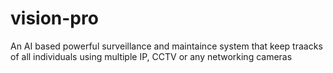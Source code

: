 # vision-pro
An AI based powerful surveillance and maintaince system that keep traacks of all individuals using multiple IP, CCTV or any networking cameras 
